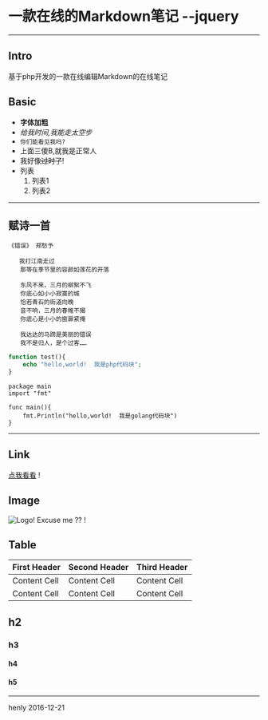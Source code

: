 #  一款在线的Markdown笔记 --jquery

---
## Intro ##

基于php开发的一款在线编辑Markdown的在线笔记

## Basic ##

* __字体加粗__
* _给我时间,我能走太空步_
* `你们能看见我吗?`
* 上面三傻B,就我是正常人
* 我好像~~过时了~~!
* 列表
	1. 列表1
	2. 列表2

---
## 赋诗一首 ##

```
《错误》 郑愁予

   我打江南走过
　　那等在季节里的容颜如莲花的开落

　　东风不来，三月的柳絮不飞
　　你底心如小小寂寞的城
　　恰若青石的街道向晚
　　音不响，三月的春帷不揭
　　你底心是小小的窗扉紧掩

　　我达达的马蹄是美丽的错误
　　我不是归人，是个过客……

```

```php
function test(){
    echo "hello,world!  我是php代码块";
}
```

```golang
package main
import "fmt"

func main(){
    fmt.Println("hello,world!  我是golang代码块")
}
```

---

## Link ##
 [点我看看](https://github.com/huwenlong92) !

## Image ##

![Logo!](http://md.henly.me/public/img/logo.jpg "Logo") Excuse me ?? !

## Table ##

First Header | Second Header | Third Header
------------ | ------------- | ------------
Content Cell | Content Cell  | Content Cell
Content Cell | Content Cell  | Content Cell


## h2 ##

### h3 ###

#### h4 ####

#### h5 ####

---

henly 2016-12-21
